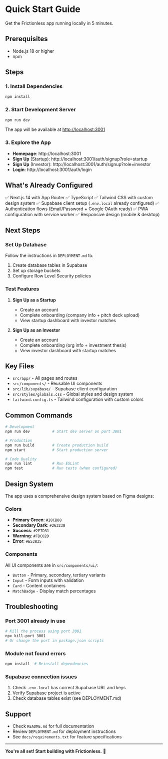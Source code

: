 # Quick Start Guide

Get the Frictionless app running locally in 5 minutes.

## Prerequisites

- Node.js 18 or higher
- npm

## Steps

### 1. Install Dependencies

```bash
npm install
```

### 2. Start Development Server

```bash
npm run dev
```

The app will be available at [http://localhost:3001](http://localhost:3001)

### 3. Explore the App

- **Homepage**: http://localhost:3001
- **Sign Up** (Startup): http://localhost:3001/auth/signup?role=startup
- **Sign Up** (Investor): http://localhost:3001/auth/signup?role=investor
- **Login**: http://localhost:3001/auth/login

## What's Already Configured

✅ Next.js 14 with App Router
✅ TypeScript
✅ Tailwind CSS with custom design system
✅ Supabase client setup (`.env.local` already configured)
✅ Authentication flows (Email/Password + Google OAuth ready)
✅ PWA configuration with service worker
✅ Responsive design (mobile & desktop)

## Next Steps

### Set Up Database

Follow the instructions in `DEPLOYMENT.md` to:
1. Create database tables in Supabase
2. Set up storage buckets
3. Configure Row Level Security policies

### Test Features

1. **Sign Up as a Startup**
   - Create an account
   - Complete onboarding (company info + pitch deck upload)
   - View startup dashboard with investor matches

2. **Sign Up as an Investor**
   - Create an account
   - Complete onboarding (org info + investment thesis)
   - View investor dashboard with startup matches

## Key Files

- `src/app/` - All pages and routes
- `src/components/` - Reusable UI components
- `src/lib/supabase/` - Supabase client configuration
- `src/styles/globals.css` - Global styles and design system
- `tailwind.config.ts` - Tailwind configuration with custom colors

## Common Commands

```bash
# Development
npm run dev          # Start dev server on port 3001

# Production
npm run build        # Create production build
npm start            # Start production server

# Code Quality
npm run lint         # Run ESLint
npm test             # Run tests (when configured)
```

## Design System

The app uses a comprehensive design system based on Figma designs:

### Colors
- **Primary Green**: `#28CB88`
- **Secondary Dark**: `#263238`
- **Success**: `#2E7D31`
- **Warning**: `#FBC02D`
- **Error**: `#E53835`

### Components
All UI components are in `src/components/ui/`:
- `Button` - Primary, secondary, tertiary variants
- `Input` - Form inputs with validation
- `Card` - Content containers
- `MatchBadge` - Display match percentages

## Troubleshooting

### Port 3001 already in use
```bash
# Kill the process using port 3001
npx kill-port 3001
# Or change the port in package.json scripts
```

### Module not found errors
```bash
npm install  # Reinstall dependencies
```

### Supabase connection issues
1. Check `.env.local` has correct Supabase URL and keys
2. Verify Supabase project is active
3. Check database tables exist (see DEPLOYMENT.md)

## Support

- Check `README.md` for full documentation
- Review `DEPLOYMENT.md` for deployment instructions
- See `docs/requirements.txt` for feature specifications

---

**You're all set! Start building with Frictionless.** 🚀
